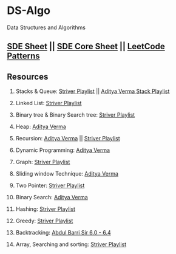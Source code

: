 # DS-Algo

Data Structures and Algorithms

## [SDE Sheet](https://takeuforward.org/interviews/strivers-sde-sheet-top-coding-interview-problems/) || [SDE Core Sheet](https://takeuforward.org/interviews/must-do-questions-for-dbms-cn-os-interviews-sde-core-sheet/) || [LeetCode Patterns](https://seanprashad.com/leetcode-patterns/)

## Resources

1. Stacks & Queue: [Striver Playlist](https://www.youtube.com/watch?v=GYptUgnIM_I&list=PLgUwDviBIf0oSO572kQ7KCSvCUh1AdILj&t=0s) || [Aditya Verma Stack Playlist](https://www.youtube.com/playlist?list=PL_z_8CaSLPWdeOezg68SKkeLN4-T_jNHd)

2. Linked List: [Striver Playlist](https://www.youtube.com/watch?v=iRtLEoL-r-g&list=PLgUwDviBIf0r47RKH7fdWN54AbWFgGuii&t=0s)

3. Binary tree & Binary Search tree: [Striver Playlist](https://www.youtube.com/watch?v=OYqYEM1bMK8&list=PLgUwDviBIf0q8Hkd7bK2Bpryj2xVJk8Vk&t=0s)

4. Heap: [Aditya Verma](https://www.youtube.com/playlist?list=PL_z_8CaSLPWdtY9W22VjnPxG30CXNZpI9)

5. Recursion: [Aditya Verma](https://www.youtube.com/playlist?list=PL_z_8CaSLPWeT1ffjiImo0sYTcnLzo-wY) || [Striver Playlist](https://www.youtube.com/watch?v=OyZFFqQtu98&list=PLgUwDviBIf0rQ6cnlaHRMuOp4H_D-7hwP&t=0s)

6. Dynamic Programming: [Aditya Verma](https://www.youtube.com/playlist?list=PL_z_8CaSLPWekqhdCPmFohncHwz8TY2Go)

7. Graph: [Striver Playlist](https://www.youtube.com/watch?v=YTtpfjGlH2M&list=PLgUwDviBIf0rGEWe64KWas0Nryn7SCRWw&t=0s)

8. Sliding window Technique: [Aditya Verma](https://www.youtube.com/playlist?list=PL_z_8CaSLPWeM8BDJmIYDaoQ5zuwyxnfj)

9. Two Pointer: [Striver Playlist](https://www.youtube.com/watch?v=onLoX6Nhvmg&list=PLgUwDviBIf0rBT8io74a95xT-hDFZonNs&t=0s)

10. Binary Search: [Aditya Verma](https://www.youtube.com/playlist?list=PL_z_8CaSLPWeYfhtuKHj-9MpYb6XQJ_f2)

11. Hashing: [Striver Playlist](https://www.youtube.com/watch?v=dRUpbt8vHpo&list=PLgUwDviBIf0rVwua0kKYlsS_ik_1lyVK_&t=0s)

12. Greedy: [Striver Playlist](https://www.youtube.com/watch?v=II6ziNnub1Q&list=PLgUwDviBIf0pmWCl2nepwGDO05a0-7EfJ&t=0s)

13. Backtracking: [Abdul Barri Sir 6.0 - 6.4](https://www.youtube.com/watch?v=DKCbsiDBN6c&list=PLDN4rrl48XKpZkf03iYFl-O29szjTrs_O&index=63&ab_channel=AbdulBari)

14. Array, Searching and sorting: [Striver Playlist](https://www.youtube.com/watch?v=32Ll35mhWg0&list=PLgUwDviBIf0rPG3Ictpu74YWBQ1CaBkm2&t=0s)
